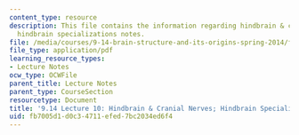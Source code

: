 ```yaml
---
content_type: resource
description: This file contains the information regarding hindbrain & cranial nerves;
  hindbrain specializations notes.
file: /media/courses/9-14-brain-structure-and-its-origins-spring-2014/fb7005d1d0c34711efed7bc2034ed6f4_MIT9_14S14_Lecture10.pdf
file_type: application/pdf
learning_resource_types:
- Lecture Notes
ocw_type: OCWFile
parent_title: Lecture Notes
parent_type: CourseSection
resourcetype: Document
title: '9.14 Lecture 10: Hindbrain & Cranial Nerves; Hindbrain Specializations Notes'
uid: fb7005d1-d0c3-4711-efed-7bc2034ed6f4
---
```

